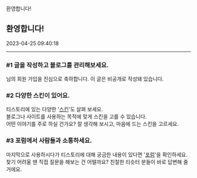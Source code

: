   환영합니다!

환영합니다!
------

2023-04-25 09:40:18

* * *

### #1 글을 작성하고 블로그를 관리해보세요.



님의 회원 가입을 진심으로 축하합니다. 이 글은 비공개로 작성돼 있습니다.  


### #2 다양한 스킨이 있어요.



티스토리에 있는 다양한 '[스킨](https://www.tistory.com/skin)'도 살펴 보세요.  
블로그나 사이트를 사용하는 목적에 맞게 스킨을 고를 수 있습니다.  
어떤 이야기를 주로 하실 건가요? 잘 생각해 보시고, 마음에 드는 스킨을 고르세요.  


### #3 포럼에서 사람들과 소통하세요.



마지막으로 사용하시다가 티스토리에 대해 궁금한 내용이 있다면 '[포럼](https://www.tistory.com/community/forum)'을 확인하세요.  
찾기 어려울 땐 직접 질문을 해보는 건 어떨까요? 친절한 티슷터 분들이 바로 답변해 줄 거에요.

